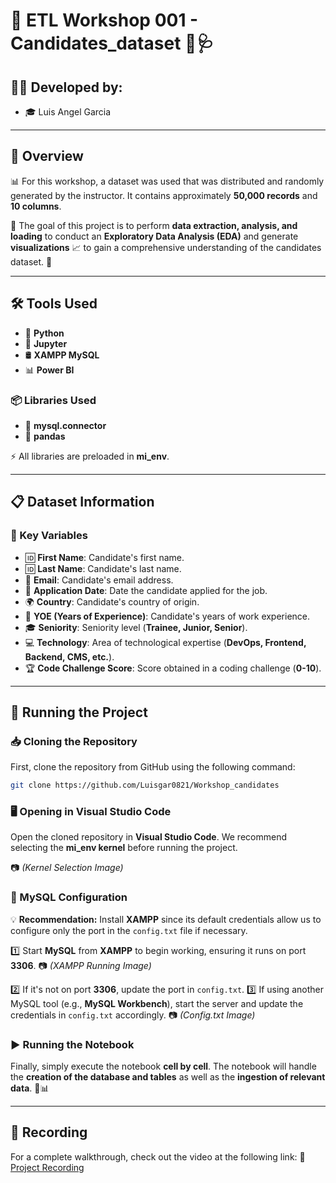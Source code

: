 # 🚀 ETL Workshop 001 - Candidates_dataset 🏥🩺

## 👩‍💻 Developed by:

- 🎓 Luis Angel Garcia

---

## 📌 Overview

📊 For this workshop, a dataset was used that was distributed and randomly generated by the instructor. It contains approximately **50,000 records** and **10 columns**.

🎯 The goal of this project is to perform **data extraction, analysis, and loading** to conduct an **Exploratory Data Analysis (EDA)** and generate **visualizations** 📈 to gain a comprehensive understanding of the candidates dataset. 📝

---

## 🛠️ Tools Used

- 🐍 **Python**
- 📒 **Jupyter**
- 🛢️ **XAMPP MySQL**
- 📊 **Power BI**

### 📦 Libraries Used

- 🔗 **mysql.connector**
- 🐼 **pandas**

⚡ All libraries are preloaded in **mi_env**.

---

## 📋 Dataset Information

### 📌 Key Variables

- 🆔 **First Name**: Candidate's first name.
- 🆔 **Last Name**: Candidate's last name.
- 📧 **Email**: Candidate's email address.
- 📅 **Application Date**: Date the candidate applied for the job.
- 🌍 **Country**: Candidate's country of origin.
- 👔 **YOE (Years of Experience)**: Candidate's years of work experience.
- 🎓 **Seniority**: Seniority level (**Trainee, Junior, Senior**).
- 💻 **Technology**: Area of technological expertise (**DevOps, Frontend, Backend, CMS, etc.**).
- 🏆 **Code Challenge Score**: Score obtained in a coding challenge (**0-10**).

---

## 🚀 Running the Project

### 📥 Cloning the Repository

First, clone the repository from GitHub using the following command:

```bash
git clone https://github.com/Luisgar0821/Workshop_candidates
```

### 🖥️ Opening in Visual Studio Code

Open the cloned repository in **Visual Studio Code**. We recommend selecting the **mi_env kernel** before running the project.

📷 *(Kernel Selection Image)*

### 🔧 MySQL Configuration

💡 **Recommendation:** Install **XAMPP** since its default credentials allow us to configure only the port in the `config.txt` file if necessary.

1️⃣ Start **MySQL** from **XAMPP** to begin working, ensuring it runs on port **3306**.
📷 *(XAMPP Running Image)*

2️⃣ If it's not on port **3306**, update the port in `config.txt`.
3️⃣ If using another MySQL tool (e.g., **MySQL Workbench**), start the server and update the credentials in `config.txt` accordingly.
📷 *(Config.txt Image)*

### ▶️ Running the Notebook

Finally, simply execute the notebook **cell by cell**. The notebook will handle the **creation of the database and tables** as well as the **ingestion of relevant data**. 🚀📊

---

## 🎥 Recording

For a complete walkthrough, check out the video at the following link:
🔗 [Project Recording](https://drive.google.com/file/d/1YkVlR0HYCcJvk3LoFpOWuL8gGeIZK1Gx/view?usp=sharing)
